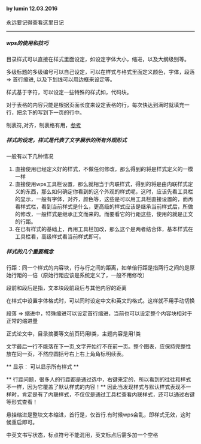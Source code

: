#### by lumin  12.03.2016
永远要记得查看这里日记

---------------------------------------------------

##### wps的使用和技巧
目录样式可以直接在样式里面设定，如设定字体大小，缩进，以及大纲级别等。

多级标题的多级编号可以自己设定，可以在样式与格式里面定义颜色，字体，段落 => 首行缩进, 以及下划线可以用边框来设定等。

样式基于字符，可以设定一些特殊的样式如，代码块。

对于表格的内容只能是根据页面长度来设定表格的行，每次快达到满时就填充一行，把余下的写到下一页的行中。


制表符,对齐，制表格有用，[参考](http://www.45it.com/wps/201410/37940.htm)

##### 样式的设定，样式是代表了文字展示的所有外观形式
一般有以下几种情况

1. 直接使用已经定义好的样式，不做任何修改，那么得到的将是样式定义的一模一样
2. 直接使用wps工具栏设置，那么就相当于内联样式，得到的将是由内联样式定义的东西，那么如何确定你看到的这个外观的样式呢，这时，应该先看工具栏的显示，一般有字体，对齐，颜色等，这些是可以用工具栏直接设置的，而再看样式栏，看到当前样式是什么，更高级的样式应该是继承当前样式后，所做的修改，一般样式是继承正文而来的。而要看它的行距这些，使用的就是正文的行距。
3. 在已有样式的基础上，再用工具栏加改，那么这个是两者结合体，基本样式在工具栏看，高级样式看当前样式即可。


##### 样式的几个重要概念
行距：同一个样式的内容块，行与行之间的距离，如单倍行距是指两行之间的是原始行距的一倍（原始行距应该是系统定义了，一般不用修改）

段前和段后是指，文本块段前段后与其他内容的距离

在样式中设置字体格式时，可以同时设定中文和英文的格式。这样就不用手动切换

段落 => 缩进中，特殊缩进可以设定首行缩进，当前也可以设定整个内容块相对于正常的缩进量

正式论文中，目录摘要等文前页码用I类，主题内容是用1类

文字最后一行不能落在下一页,文字开始行不在前一页。整个图表，应保持完整性放在同一页，不然应圆括号右上右上角角标明续表。


** 显示： 可以显示所有样式 **

** 行距问题，很多人的行距都是通过选中，右键来定的，所以看到的往往和样式不一样，因为它覆盖了默认样式的内容！** 因此当发现样式与默认样式表现不一样时，肯定是有了内联样式，不仅仅是通过工具栏查看内联样式，还可以通过右键等形式查看！

悬挂缩进是整块文本缩进，首行是，仅首行.有时候wps会乱，即样式无效，这时候重启即可。 

中英文书写状态，标点符号不能混用，英文标点后需多加一个空格
